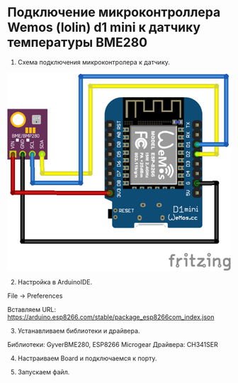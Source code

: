 # Подключение микроконтроллера Wemos (lolin) d1 mini к датчику температуры BME280

1. Схема подключения микроконтролера к датчику.

![Screenshot](./screenshots/wemos-BME280.png)

2. Настройка в ArduinoIDE.

File -> Preferences

Вставляем URL: https://arduino.esp8266.com/stable/package_esp8266com_index.json

3. Устанавливаем библиотеки и драйвера.

Библиотеки: GyverBME280, ESP8266 Microgear
Драйвера: CH341SER

4. Настраиваем Board и подключаемся к порту.

5. Запускаем файл.
